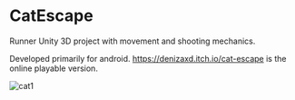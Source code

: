 # CatEscape

Runner Unity 3D project with movement and shooting mechanics.

Developed primarily for android. https://denizaxd.itch.io/cat-escape is the online playable version.


![cat1](https://user-images.githubusercontent.com/37012071/184484493-2f65a8d8-9085-4401-a089-d264679975a2.png)
